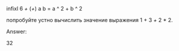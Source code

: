 infixl 6 *+*
(*+*) a b = a ^ 2 + b ^ 2

попробуйте устно вычислить значение выражения 1 + 3 *+* 2 * 2.

Answer:

32
